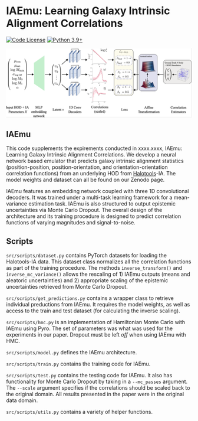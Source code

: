 # IAEmu: Learning Galaxy Intrinsic Alignment Correlations

[![Code License](https://img.shields.io/badge/Code%20License-Apache_2.0-green.svg)](https://github.com/snehjp2/GCNNMorphology/blob/main/LICENSE)
[![Python 3.9+](https://img.shields.io/badge/python-3.9+-blue.svg)](https://www.python.org/downloads/release/python-390/)

![image](src/data/pipeline.png)

## IAEmu

This code supplements the expirements conducted in xxxx.xxxx, IAEmu: Learning Galaxy Intrinsic Alignment Correlations. We develop a neural network based emulator that predicts galaxy intrinsic alignment statistics (position-position, position-orientation, and orientation-orientation correlation functions) from an underlying HOD from [Halotools](https://github.com/astropy/halotools)-IA. The model weights and dataset can all be found on our Zenodo page. 

IAEmu features an embedding network coupled with three 1D convolutional decoders. It was trained under a multi-task learning framework for a mean-variance estimation task. IAEmu is also structured to output epistemic uncertainties via Monte Carlo Dropout. The overall design of the architecture and its training procedure is designed to predict correlation functions of varying magnitudes and signal-to-noise.


## Scripts

`src/scripts/dataset.py` contains PyTorch datasets for loading the Halotools-IA data. This dataset class normalizes all the correlation functions as part of the training procedure. The methods `inverse_transform()` and `inverse_mc_variance()` allows the rescaling of 1) IAEmu outputs (means and aleatoric uncertainties) and 2) appropriate scaling of the epistemic uncertainties retrieved from Monte Carlo Dropout.

`src/scripts/get_predictions.py` contains a wrapper class to retrieve individual preductions from IAEmu. It requires the model weights, as well as access to the train and test dataset (for calculating the inverse scaling).

`src/scripts/hmc.py` is an implementation of Hamiltonian Monte Carlo with IAEmu using Pyro. The set of parameters was what was used for the experiments in our paper. Dropout must be left *off* when using IAEmu with HMC.

`src/scripts/model.py` defines the IAEmu architecture.

`src/scripts/train.py` contains the training code for IAEmu.

`src/scripts/test.py` contains the testing code for IAEmu. It also has functionality for Monte Carlo Dropout by taking in a `--mc_passes` argument. The `--scale` argument specifies if the correlations should be scaled back to the original domain. All results presented in the paper were in the original data domain.

`src/scripts/utils.py` contains a variety of helper functions.